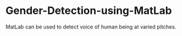 # Gender-Detection-using-MatLab
MatLab can be used to detect voice of human being at varied pitches.

